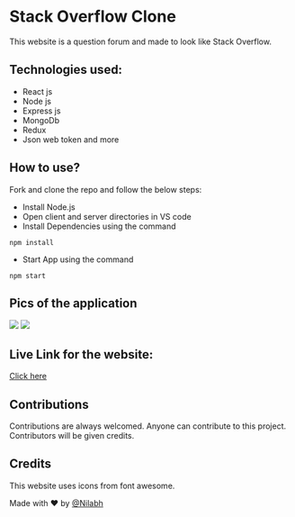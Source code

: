 # Stack Overflow Clone

This website is a question forum and made to look like Stack Overflow.

## Technologies used:

- React js
- Node js
- Express js
- MongoDb
- Redux
- Json web token and more

## How to use?

Fork and clone the repo and follow the below steps:

- Install Node.js
- Open client and server directories in VS code
- Install Dependencies using the command

```
npm install
```

- Start App using the command

```
npm start
```

## Pics of the application

<img src="https://github.com/Manoj-Athi/Stack-overflow/blob/main/Screenshots/Homepage.png">
<img src="https://github.com/Manoj-Athi/Stack-overflow/blob/main/Screenshots/Question.png">

## Live Link for the website:

[Click here](https://stack-overflow-manoj.netlify.app/)

## Contributions

Contributions are always welcomed. Anyone can contribute to this project. Contributors will be given credits.

## Credits

This website uses icons from font awesome.

Made with ❤️ by [@Nilabh](https://www.linkedin.com/in/nilabh-mishra-4b256b200/)
